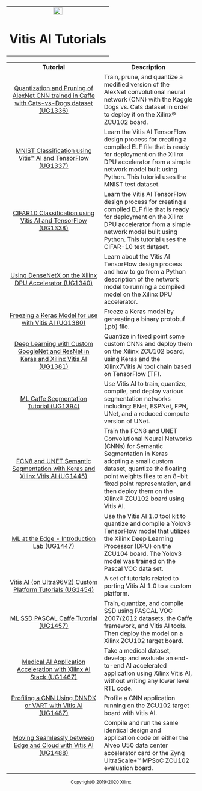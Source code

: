<table width="100%">
  <tr width="100%">
    <td align="center"><img src="https://www.xilinx.com/content/dam/xilinx/imgs/press/media-kits/corporate/xilinx-logo.png" width="30%"/><h1>Vitis AI Tutorials</h1>
    </td>
 </tr>
 </table>

 <table style="width:100%">
 <tr>
 <td width="50%" align="center"><b>Tutorial</b></td>
 <td width="50%" align="center"><b>Description</b></td>
 </tr>
 <tr>
 <td align="center"><a href="https://github.com/Xilinx/Vitis-AI-Tutorials/tree/VAI-Caffe-ML-CATSvsDOGS">Quantization and Pruning of AlexNet CNN trained in Caffe with Cats-vs-Dogs dataset (UG1336)</a></td>
 <td>
Train, prune, and quantize a modified version of the AlexNet convolutional neural network (CNN) with the Kaggle Dogs vs. Cats dataset in order to deploy it on the Xilinx&reg; ZCU102 board.</td>
 </tr><tr>
 <td align="center"><a href="https://github.com/Xilinx/Vitis-AI-Tutorials/tree/MNIST-Classification-TensorFlow">MNIST Classification using Vitis&trade; AI and TensorFlow (UG1337)</a></td>
 <td>
Learn the Vitis AI TensorFlow design process for creating a compiled ELF file that is ready for deployment on the Xilinx DPU accelerator from a simple network model built using Python. This tutorial uses the MNIST test dataset.</td>
 </tr><tr>
 <td align="center"><a href="https://github.com/Xilinx/Vitis-AI-Tutorials/tree/CIFAR10-Classification-with-TensorFlow">CIFAR10 Classification using Vitis AI and TensorFlow (UG1338)</a></td>
 <td>
Learn the Vitis AI TensorFlow design process for creating a compiled ELF file that is ready for deployment on the Xilinx DPU accelerator from a simple network model built using Python. This tutorial uses the CIFAR-10 test dataset.</td>
 </tr>
 <tr>
  <td align="center"><a href="https://github.com/Xilinx/Vitis-AI-Tutorials/tree/DenseNetX_DPUv2">Using DenseNetX on the Xilinx DPU Accelerator (UG1340)</td>
  <td>Learn about the Vitis AI TensorFlow design process and how to go from a Python description of the network model to running a compiled model on the Xilinx DPU accelerator.</td></tr>
<tr>
 <td align="center"><a href="https://github.com/Xilinx/Vitis-AI-Tutorials/tree/Keras-Freeze-with-Vitis-AI">Freezing a Keras Model for use with Vitis AI (UG1380)</a></td>
 <td>
 Freeze a Keras model by generating a binary protobuf (.pb) file.</tr>
 <tr> <td align="center"><a href="https://github.com/Xilinx/Vitis-AI-Tutorials/tree/Keras-GoogleNet-ResNet">Deep Learning with Custom GoogleNet and ResNet in Keras and Xilinx Vitis AI (UG1381)</a></td>
 <td>
Quantize in fixed point some custom CNNs and deploy them on the Xilinx ZCU102 board, using Keras and the Xilinx7Vitis AI tool chain based on TensorFlow (TF).</tr>
 <tr> <td align="center"><a href="https://github.com/Xilinx/Vitis-AI-Tutorials/tree/ML-Caffe-Segmentation-Tutorial">ML Caffe Segmentation Tutorial (UG1394)</a></td>
 <td>Use Vitis AI to train, quantize, compile, and deploy various segmentation networks including: ENet, ESPNet, FPN, UNet, and a reduced compute version of UNet.</td></tr>
 <tr>
  <td align="center"><a href="https://github.com/Xilinx/Vitis-AI-Tutorials/tree/VAI-KERAS-FCN8-SEMSEG">FCN8 and UNET Semantic Segmentation with Keras and Xilinx Vitis AI (UG1445)</td>
  <td>Train the FCN8 and UNET Convolutional Neural Networks (CNNs) for Semantic Segmentation in Keras adopting a small custom dataset, quantize the floating point weights files to an 8-bit fixed point representation, and then deploy them on the Xilinx® ZCU102 board using Vitis AI.</td></tr>
  <tr>
   <td align="center"><a href="https://github.com/Xilinx/Vitis-AI-Tutorials/tree/ML-at-Edge-yolov3">ML at the Edge - Introduction Lab (UG1447)</td>
   <td>Use the Vitis AI 1.0 tool kit to quantize and compile a Yolov3 TensorFlow model that utilizes the Xilinx Deep Learning Processor (DPU) on the ZCU104 board. The Yolov3 model was trained on the Pascal VOC data set.</td></tr> <tr><td align="center"><a href="https://github.com/Xilinx/Vitis-AI-Tutorials/tree/Vitis-AI-Custom-Platform">Vitis AI (on Ultra96V2) Custom Platform Tutorials (UG1454)</a></td><td>A set of tutorials related to porting Vitis AI 1.0 to a custom platform.</td></tr>

  <tr><td align="center"><a href="https://github.com/Xilinx/Vitis-AI-Tutorials/tree/VAI-Caffe-SSD-Tutorial">ML SSD PASCAL Caffe Tutorial (UG1457)</a></td><td>Train, quantize, and compile SSD using PASCAL VOC 2007/2012 datasets, the Caffe framework, and Vitis AI tools. Then deploy the model on a Xilinx ZCU102 target board.</td></tr>
  <tr><td align="center"><a href="https://github.com/Xilinx/Vitis-AI-Tutorials/tree/Medical-AI-Acceleration">Medical AI Application Acceleration with Xilinx AI Stack (UG1467)</a></td><td>Take a medical dataset, develop and evaluate an end-to-end AI accelerated application using Xilinx Vitis AI, without writing any lower level RTL code.</td></tr>
  <tr><td align="center"><a href="https://github.com/Xilinx/Vitis-AI-Tutorials/tree/Profiling-DNNDK-Examples">Profiling a CNN Using DNNDK or VART with Vitis AI (UG1487)</a>
  </td>
  <td>Profile a CNN application running on the ZCU102 target board with Vitis AI.</td></tr>
  <tr><td align="center"><a href="https://github.com/Xilinx/Vitis-AI-Tutorials/tree/Moving-Edge-Cloud">Moving Seamlessly between Edge and Cloud with Vitis AI (UG1488)</a>
  </td>
  <td>Compile and run the same identical design and application code on either the Alveo U50 data center accelerator card or the Zynq UltraScale+&trade; MPSoC ZCU102 evaluation board. </td></tr></table>

<p align="center"><sup>Copyright&copy; 2019-2020 Xilinx</sup></p>
